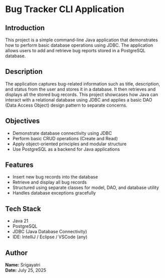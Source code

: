 # Bug Tracker CLI Application

## Introduction

This project is a simple command-line Java application that demonstrates how to perform basic database operations using JDBC. The application allows users to add and retrieve bug reports stored in a PostgreSQL database.

## Description

The application captures bug-related information such as title, description, and status from the user and stores it in a database. It then retrieves and displays all the stored bug records. This project showcases how Java can interact with a relational database using JDBC and applies a basic DAO (Data Access Object) design pattern to separate concerns.

## Objectives

- Demonstrate database connectivity using JDBC
- Perform basic CRUD operations (Create and Read)
- Apply object-oriented principles and modular structure
- Use PostgreSQL as a backend for Java applications

## Features

- Insert new bug records into the database
- Retrieve and display all bug records
- Structured using separate classes for model, DAO, and database utility
- Handles database exceptions gracefully

## Tech Stack

- Java 21
- PostgreSQL
- JDBC (Java Database Connectivity)
- IDE: IntelliJ / Eclipse / VSCode (any)

## Author

**Name:** Srigayatri  
**Date:** July 25, 2025
